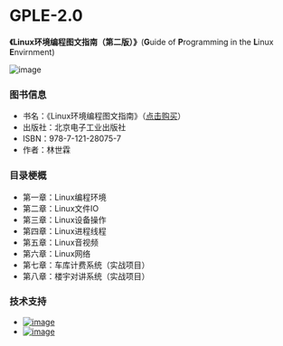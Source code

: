 # GPLE-2.0
**《Linux环境编程图文指南（第二版）》**(**G**uide of **P**rogramming in the **L**inux **E**nvirnment)

![image](https://github.com/vincent040/lab/blob/master/resources/GPLE.jpg?raw=true)

### 图书信息
* 书名：《Linux环境编程图文指南》（[点击购买](https://weidian.com/item.html?itemID=1773533784)）
* 出版社：北京电子工业出版社
* ISBN：978-7-121-28075-7
* 作者：林世霖

### 目录梗概
* 第一章：Linux编程环境
* 第二章：Linux文件IO
* 第三章：Linux设备操作
* 第四章：Linux进程线程
* 第五章：Linux音视频
* 第六章：Linux网络
* 第七章：车库计费系统（实战项目）
* 第八章：楼宇对讲系统（实战项目）

### 技术支持
* <a href="https://weidian.com/?userid=260920190">![image](https://github.com/vincent040/lab/blob/master/resources/weidian.jpg?raw=true)
* <a href="//shang.qq.com/wpa/qunwpa?idkey=bc2c3338276a40ac72131230ad041a00c60a2fe45172ab6b9a93fea44cf0e6fa">![image](https://github.com/vincent040/lab/blob/master/resources/QQ_qun.png?raw=true) 
